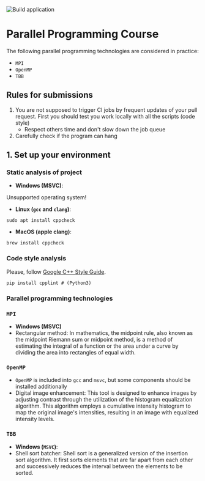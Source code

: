 ![Build application](https://github.com/allnes/pp_2021_autumn/workflows/Build%20application/badge.svg?branch=master)

# Parallel Programming Course

The following parallel programming technologies are considered in practice:
  * `MPI`
  * `OpenMP`
  * `TBB`

## Rules for submissions
1. You are not supposed to trigger CI jobs by frequent updates of your pull request. First you should test you work locally with all the scripts (code style)
    * Respect others time and don't slow down the job queue
2. Carefully check if the program can hang

## 1. Set up your environment
### Static analysis of project
  * **Windows (MSVC)**:
  
  Unsupported operating system!
  
  * **Linux (`gcc` and `clang`)**:
  ```
  sudo apt install cppcheck
  ```
  * **MacOS (apple clang)**:
  ```
  brew install cppcheck
  ```

### Code style analysis
Please, follow [Google C++ Style Guide](https://google.github.io/styleguide/cppguide.html).

```
pip install cpplint # (Python3)
```

### Parallel programming technologies
### `MPI`
  * **Windows (MSVC)**
  * Rectangular method: In mathematics, the midpoint rule, also known as the midpoint Riemann sum or midpoint method, is a method of estimating the integral of a function or the area under a curve by dividing the area into rectangles of equal width.

### `OpenMP`
  
  * `OpenMP` is included into `gcc` and `msvc`, but some components should be installed additionally
  * Digital image enhancement: This tool is designed to enhance images by adjusting contrast through the utilization of the histogram equalization algorithm. This algorithm employs a cumulative intensity histogram to map the original image's intensities, resulting in an image with equalized intensity levels.

### `TBB`
  * **Windows (`MSVC`)**: 
  * Shell sort batcher: Shell sort is a generalized version of the insertion sort algorithm. It first sorts elements that are far apart from each other and successively reduces the interval between the elements to be sorted.

